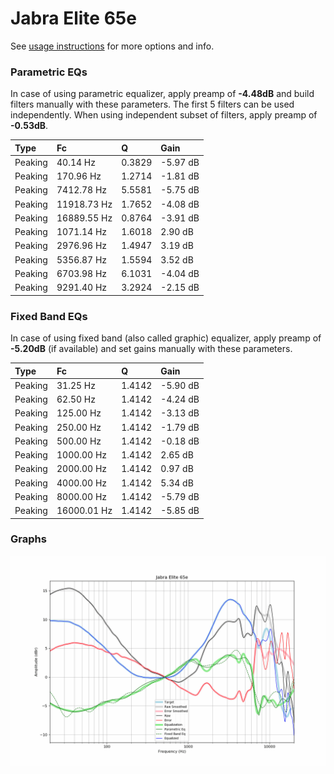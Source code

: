 # Jabra Elite 65e
See [usage instructions](https://github.com/jaakkopasanen/AutoEq#usage) for more options and info.

### Parametric EQs
In case of using parametric equalizer, apply preamp of **-4.48dB** and build filters manually
with these parameters. The first 5 filters can be used independently.
When using independent subset of filters, apply preamp of **-0.53dB**.

| Type    | Fc          |      Q | Gain     |
|:--------|:------------|:-------|:---------|
| Peaking | 40.14 Hz    | 0.3829 | -5.97 dB |
| Peaking | 170.96 Hz   | 1.2714 | -1.81 dB |
| Peaking | 7412.78 Hz  | 5.5581 | -5.75 dB |
| Peaking | 11918.73 Hz | 1.7652 | -4.08 dB |
| Peaking | 16889.55 Hz | 0.8764 | -3.91 dB |
| Peaking | 1071.14 Hz  | 1.6018 | 2.90 dB  |
| Peaking | 2976.96 Hz  | 1.4947 | 3.19 dB  |
| Peaking | 5356.87 Hz  | 1.5594 | 3.52 dB  |
| Peaking | 6703.98 Hz  | 6.1031 | -4.04 dB |
| Peaking | 9291.40 Hz  | 3.2924 | -2.15 dB |

### Fixed Band EQs
In case of using fixed band (also called graphic) equalizer, apply preamp of **-5.20dB**
(if available) and set gains manually with these parameters.

| Type    | Fc          |      Q | Gain     |
|:--------|:------------|:-------|:---------|
| Peaking | 31.25 Hz    | 1.4142 | -5.90 dB |
| Peaking | 62.50 Hz    | 1.4142 | -4.24 dB |
| Peaking | 125.00 Hz   | 1.4142 | -3.13 dB |
| Peaking | 250.00 Hz   | 1.4142 | -1.79 dB |
| Peaking | 500.00 Hz   | 1.4142 | -0.18 dB |
| Peaking | 1000.00 Hz  | 1.4142 | 2.65 dB  |
| Peaking | 2000.00 Hz  | 1.4142 | 0.97 dB  |
| Peaking | 4000.00 Hz  | 1.4142 | 5.34 dB  |
| Peaking | 8000.00 Hz  | 1.4142 | -5.79 dB |
| Peaking | 16000.01 Hz | 1.4142 | -5.85 dB |

### Graphs
![](./Jabra%20Elite%2065e.png)